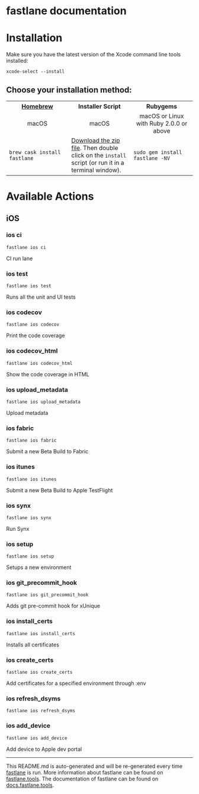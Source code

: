 fastlane documentation
================
# Installation

Make sure you have the latest version of the Xcode command line tools installed:

```
xcode-select --install
```

## Choose your installation method:

<table width="100%" >
<tr>
<th width="33%"><a href="http://brew.sh">Homebrew</a></td>
<th width="33%">Installer Script</td>
<th width="33%">Rubygems</td>
</tr>
<tr>
<td width="33%" align="center">macOS</td>
<td width="33%" align="center">macOS</td>
<td width="33%" align="center">macOS or Linux with Ruby 2.0.0 or above</td>
</tr>
<tr>
<td width="33%"><code>brew cask install fastlane</code></td>
<td width="33%"><a href="https://download.fastlane.tools">Download the zip file</a>. Then double click on the <code>install</code> script (or run it in a terminal window).</td>
<td width="33%"><code>sudo gem install fastlane -NV</code></td>
</tr>
</table>

# Available Actions
## iOS
### ios ci
```
fastlane ios ci
```
CI run lane
### ios test
```
fastlane ios test
```
Runs all the unit and UI tests
### ios codecov
```
fastlane ios codecov
```
Print the code coverage
### ios codecov_html
```
fastlane ios codecov_html
```
Show the code coverage in HTML
### ios upload_metadata
```
fastlane ios upload_metadata
```
Upload metadata
### ios fabric
```
fastlane ios fabric
```
Submit a new Beta Build to Fabric
### ios itunes
```
fastlane ios itunes
```
Submit a new Beta Build to Apple TestFlight
### ios synx
```
fastlane ios synx
```
Run Synx
### ios setup
```
fastlane ios setup
```
Setups a new environment
### ios git_precommit_hook
```
fastlane ios git_precommit_hook
```
Adds git pre-commit hook for xUnique
### ios install_certs
```
fastlane ios install_certs
```
Installs all certificates
### ios create_certs
```
fastlane ios create_certs
```
Add certificates for a specified environment through :env
### ios refresh_dsyms
```
fastlane ios refresh_dsyms
```

### ios add_device
```
fastlane ios add_device
```
Add device to Apple dev portal

----

This README.md is auto-generated and will be re-generated every time [fastlane](https://fastlane.tools) is run.
More information about fastlane can be found on [fastlane.tools](https://fastlane.tools).
The documentation of fastlane can be found on [docs.fastlane.tools](https://docs.fastlane.tools).
